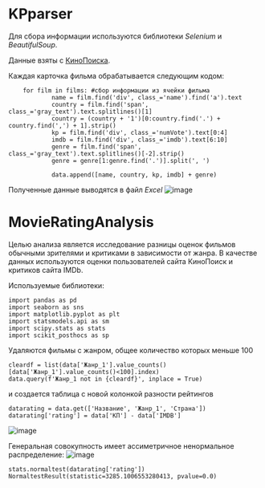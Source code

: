 # KPparser

Для сбора информации используются библиотеки _Selenium_ и _BeautifulSoup_.

Данные взяты с [КиноПоиска](https://www.kinopoisk.ru/top/navigator/m_act[rating]/1.1%3A/m_act[ex_rating]/1.1%3A/m_act[is_film]/on/m_act[is_mult]/on/order/rating/perpage/200/#results).

Каждая карточка фильма обрабатывается следующим кодом:
```
    for film in films: #сбор информации из ячейки фильма  
            name = film.find('div', class_='name').find('a').text
            country = film.find('span', class_='gray_text').text.splitlines()[1]
            country = (country + '1')[0:country.find('.') + country.find(',') + 1].strip()
            kp = film.find('div', class_='numVote').text[0:4]
            imdb = film.find('div', class_='imdb').text[6:10]
            genre = film.find('span', class_='gray_text').text.splitlines()[-2].strip()
            genre = genre[1:genre.find('.')].split(', ')

            data.append([name, country, kp, imdb] + genre)
```

Полученные данные выводятся в файл _Excel_
![image](https://user-images.githubusercontent.com/103055346/162056707-931380ab-0792-4112-b439-60fe5a2e3916.png)


# MovieRatingAnalysis

Целью анализа является исследование разницы оценок фильмов обычными зрителями и критиками в зависимости от жанра. В качестве данных используются оценки пользователей сайта КиноПоиск и критиков сайта IMDb.

Используемые библиотеки:
```{python}
import pandas as pd
import seaborn as sns
import matplotlib.pyplot as plt
import statsmodels.api as sm
import scipy.stats as stats
import scikit_posthocs as sp
```
Удаляются фильмы с жанром, общее количество которых меньше 100
```
cleardf = list(data['Жанр_1'].value_counts()[data['Жанр_1'].value_counts()<100].index)
data.query(f'Жанр_1 not in {cleardf}', inplace = True)
```
и создается таблица с новой колонкой разности рейтингов 
```
datarating = data.get(['Название', 'Жанр_1', 'Страна'])
datarating['rating'] = data['КП'] - data['IMDB']
```
![image](https://user-images.githubusercontent.com/103055346/162632829-f3ca650b-61fd-4669-ae36-1859636decbf.png)

Генеральная совокупность имеет ассиметричное ненормальное распределение: 
![image](https://user-images.githubusercontent.com/103055346/162634788-b922e36e-5519-4628-ae56-d2990e41182b.png)
```
stats.normaltest(datarating['rating'])
NormaltestResult(statistic=3285.1006553280413, pvalue=0.0)
```
